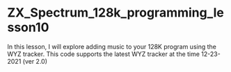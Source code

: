 # ZX_Spectrum_128k_programming_lesson10

In this lesson, I will explore adding music to your 128K program using the WYZ tracker.  This code supports the latest WYZ tracker at the time 12-23-2021 (ver 2.0)

